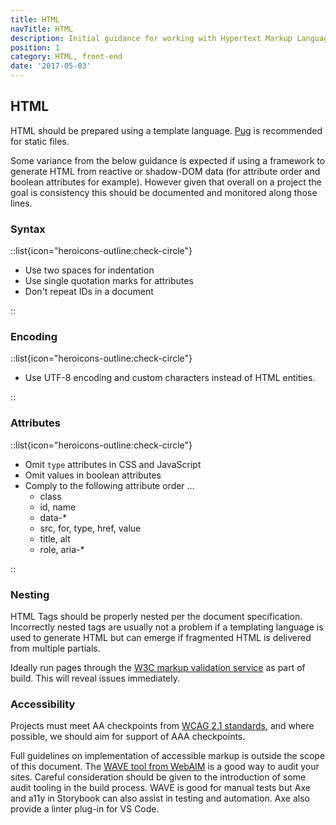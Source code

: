 ```yaml
---
title: HTML
navTitle: HTML
description: Initial guidance for working with Hypertext Markup Language
position: 1
category: HTML, front-end
date: '2017-05-03'
---
```



## HTML

HTML should be prepared using a template language.
[Pug](/pug) is recommended for static files.

Some variance from the below guidance is expected
if using a framework to generate HTML from reactive
or shadow-DOM data (for attribute order and boolean
attributes for example). However given that overall on a
project the goal is consistency this should be documented
and monitored along those lines.

### Syntax

::list{icon="heroicons-outline:check-circle"}

- Use two spaces for indentation
- Use single quotation marks for attributes
- Don't repeat IDs in a document

::

### Encoding

::list{icon="heroicons-outline:check-circle"}

- Use UTF-8 encoding and custom characters instead of HTML entities.

::

### Attributes

::list{icon="heroicons-outline:check-circle"}

- Omit `type` attributes in CSS and JavaScript
- Omit values in boolean attributes
- Comply to the following attribute order ...
  - class
  - id, name
  - data-\*
  - src, for, type, href, value
  - title, alt
  - role, aria-\*

::

### Nesting

HTML Tags should be properly nested per the document specification.
Incorrectly nested tags are usually not a problem if a templating language
is used to generate HTML but can emerge if fragmented HTML is delivered from
multiple partials.

Ideally run pages through the [W3C markup validation service][w3c-validation]
as part of build. This will reveal issues immediately.

### Accessibility

Projects must meet AA checkpoints from [WCAG 2.1 standards][wcag], 
and where possible, we should aim for support of AAA checkpoints.

Full guidelines on implementation of accessible markup is outside the scope
of this document. The [WAVE tool from WebAIM][wave] is a good way to audit 
your sites. Careful consideration should be given to the introduction of 
some audit tooling in the build process. WAVE is good for manual tests but
Axe and a11y in Storybook can also assist in testing and automation. Axe also
provide a linter plug-in for VS Code.

[pug]: https://pugjs.org/api/getting-started.html
[w3c-validation]: https://validator.w3.org/
[wcag]: https://www.w3.org/TR/WCAG21/
[wave]: https://wave.webaim.org/extension/
[axe-vs]: https://marketplace.visualstudio.com/items?itemName=deque-systems.vscode-axe-linter
